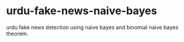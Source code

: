 # urdu-fake-news-naive-bayes
urdu fake news detection using naive bayes and binomial naive bayes theorem. 

